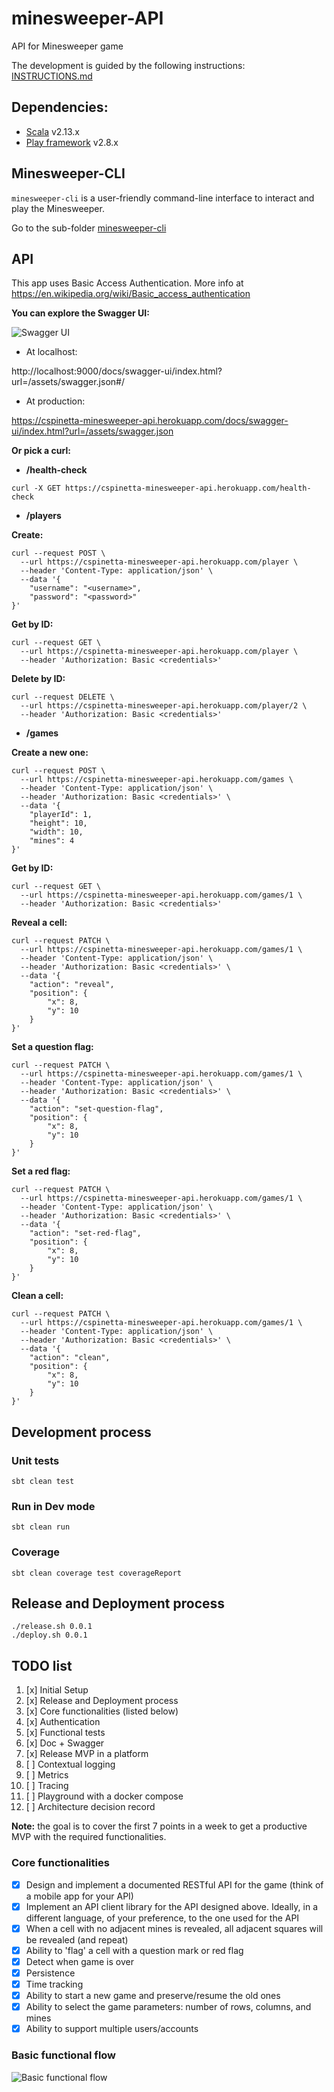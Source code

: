 # minesweeper-API
API for Minesweeper game

The development is guided by the following instructions: [INSTRUCTIONS.md](INSTRUCTIONS.md)

## Dependencies:
- [Scala] v2.13.x
- [Play framework] v2.8.x

## Minesweeper-CLI

`minesweeper-cli` is a user-friendly command-line interface to interact and play the Minesweeper.

Go to the sub-folder [minesweeper-cli](./minesweeper-cli)

## API

This app uses Basic Access Authentication. More info at https://en.wikipedia.org/wiki/Basic_access_authentication

**You can explore the Swagger UI:**

![Swagger UI](docs/swagger-api-doc_v2.png)

- At localhost:

http://localhost:9000/docs/swagger-ui/index.html?url=/assets/swagger.json#/

- At production:

https://cspinetta-minesweeper-api.herokuapp.com/docs/swagger-ui/index.html?url=/assets/swagger.json

**Or pick a curl:**

* **/health-check**

````shell script
curl -X GET https://cspinetta-minesweeper-api.herokuapp.com/health-check
````

* **/players**

**Create:**

````shell script
curl --request POST \
  --url https://cspinetta-minesweeper-api.herokuapp.com/player \
  --header 'Content-Type: application/json' \
  --data '{
	"username": "<username>",
	"password": "<password>"
}'
````

**Get by ID:**

````shell script
curl --request GET \
  --url https://cspinetta-minesweeper-api.herokuapp.com/player \
  --header 'Authorization: Basic <credentials>'
````

**Delete by ID:**

````shell script
curl --request DELETE \
  --url https://cspinetta-minesweeper-api.herokuapp.com/player/2 \
  --header 'Authorization: Basic <credentials>'
````

* **/games**

**Create a new one:**

````shell script
curl --request POST \
  --url https://cspinetta-minesweeper-api.herokuapp.com/games \
  --header 'Content-Type: application/json' \
  --header 'Authorization: Basic <credentials>' \
  --data '{
	"playerId": 1,
	"height": 10,
	"width": 10,
	"mines": 4
}'
````

**Get by ID:**

````shell script
curl --request GET \
  --url https://cspinetta-minesweeper-api.herokuapp.com/games/1 \
  --header 'Authorization: Basic <credentials>'
````

**Reveal a cell:**

````shell script
curl --request PATCH \
  --url https://cspinetta-minesweeper-api.herokuapp.com/games/1 \
  --header 'Content-Type: application/json' \
  --header 'Authorization: Basic <credentials>' \ 
  --data '{
	"action": "reveal",
	"position": {
		"x": 8,
		"y": 10
	}
}'
````

**Set a question flag:**

````shell script
curl --request PATCH \
  --url https://cspinetta-minesweeper-api.herokuapp.com/games/1 \
  --header 'Content-Type: application/json' \
  --header 'Authorization: Basic <credentials>' \ 
  --data '{
	"action": "set-question-flag",
	"position": {
		"x": 8,
		"y": 10
	}
}'
````

**Set a red flag:**

````shell script
curl --request PATCH \
  --url https://cspinetta-minesweeper-api.herokuapp.com/games/1 \
  --header 'Content-Type: application/json' \
  --header 'Authorization: Basic <credentials>' \ 
  --data '{
	"action": "set-red-flag",
	"position": {
		"x": 8,
		"y": 10
	}
}'
````

**Clean a cell:**

````shell script
curl --request PATCH \
  --url https://cspinetta-minesweeper-api.herokuapp.com/games/1 \
  --header 'Content-Type: application/json' \
  --header 'Authorization: Basic <credentials>' \ 
  --data '{
	"action": "clean",
	"position": {
		"x": 8,
		"y": 10
	}
}'
````

## Development process

### Unit tests

````sbtshell
sbt clean test
````

### Run in Dev mode

````sbtshell
sbt clean run
````

### Coverage

````sbtshell
sbt clean coverage test coverageReport
````

## Release and Deployment process

````shell script
./release.sh 0.0.1
./deploy.sh 0.0.1
````

## TODO list

1. [x] Initial Setup
2. [x] Release and Deployment process
3. [x] Core functionalities (listed below)
4. [x] Authentication
5. [x] Functional tests
6. [x] Doc + Swagger
7. [x] Release MVP in a platform
8. [ ] Contextual logging
9. [ ] Metrics
10. [ ] Tracing
11. [ ] Playground with a docker compose
12. [ ] Architecture decision record

**Note:** the goal is to cover the first 7 points in a week
to get a productive MVP with the required functionalities.

### Core functionalities

- [x] Design and implement a documented RESTful API for the game (think of a mobile app for your API)
- [x] Implement an API client library for the API designed above. Ideally, in a different language, of your preference, to the one used for the API
- [x] When a cell with no adjacent mines is revealed, all adjacent squares will be revealed (and repeat)
- [x] Ability to 'flag' a cell with a question mark or red flag
- [x] Detect when game is over
- [x] Persistence
- [x] Time tracking
- [x] Ability to start a new game and preserve/resume the old ones
- [x] Ability to select the game parameters: number of rows, columns, and mines
- [x] Ability to support multiple users/accounts

### Basic functional flow

![Basic functional flow](docs/minisweeper_basic-functional-flow_v1.png)

[Scala]: https://www.scala-lang.org/
[Play framework]: https://www.playframework.com/
